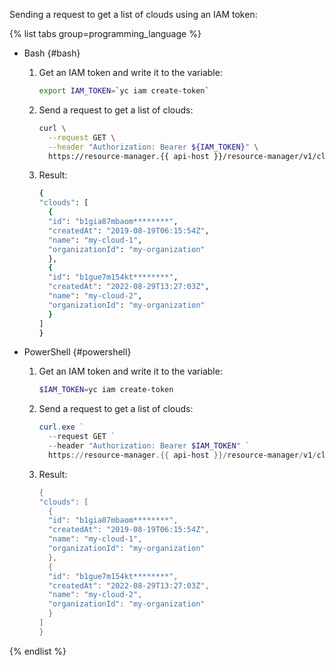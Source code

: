 Sending a request to get a list of clouds using an IAM token:

{% list tabs group=programming_language %}
   
- Bash {#bash}

  1. Get an IAM token and write it to the variable:

     ```bash
     export IAM_TOKEN=`yc iam create-token`
     ```

  1. Send a request to get a list of clouds:

     ```bash
     curl \
       --request GET \
       --header "Authorization: Bearer ${IAM_TOKEN}" \
       https://resource-manager.{{ api-host }}/resource-manager/v1/clouds
     ```

  1. Result:
   
     ```bash
     {
     "clouds": [
       {
       "id": "b1gia87mbaom********",
       "createdAt": "2019-08-19T06:15:54Z",
       "name": "my-cloud-1",
       "organizationId": "my-organization"
       },
       {
       "id": "b1gue7m154kt********",
       "createdAt": "2022-08-29T13:27:03Z",
       "name": "my-cloud-2",
       "organizationId": "my-organization"
       }
     ]
     }
     ```

- PowerShell {#powershell}

  1. Get an IAM token and write it to the variable:

     ```powershell
     $IAM_TOKEN=yc iam create-token
     ```

  1. Send a request to get a list of clouds:

     ```powershell
     curl.exe ` 
       --request GET ` 
       --header "Authorization: Bearer $IAM_TOKEN" ` 
       https://resource-manager.{{ api-host }}/resource-manager/v1/clouds 
     ```

  1. Result:

     ```powershell
     {
     "clouds": [
       {
       "id": "b1gia87mbaom********",
       "createdAt": "2019-08-19T06:15:54Z",
       "name": "my-cloud-1",
       "organizationId": "my-organization"
       },
       {
       "id": "b1gue7m154kt********",
       "createdAt": "2022-08-29T13:27:03Z",
       "name": "my-cloud-2",
       "organizationId": "my-organization"
       }
     ]
     }
     ``` 
   
{% endlist %}